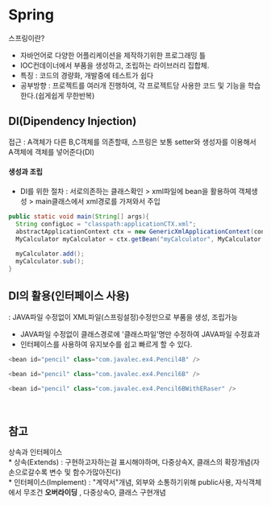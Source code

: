 Spring
=================================
스프링이란?
  * 자바언어로 다양한 어플리케이션을 제작하기위한 프로그래밍 틀   
  * IOC컨데이너에서 부품을 생성하고, 조립하는 라이브러리 집합체.
  * 특징 : 코드의 경량화, 개발중에 테스트가 쉽다  
  * 공부방향 : 프로젝트를 여러개 진행하여, 각 프로젝트당 사용한 코드 및 기능을 학습한다.(쉽게쉽게 무한반복)  

DI(Dipendency Injection)
--------------------------
접근 : A객체가 다른 B,C객체를 의존할때, 스프링은 보통 setter와 생성자를 이용해서 A객체에 객체를 넣어준다(DI)
#### 생성과 조립
  * DI를 위한 절차 : 서로의존하는 클래스확인 > xml파일에 bean을 활용하여 객체생성 > main클래스에서 xml경로를 가져와서 주입
  
  ```java
  public static void main(String[] args){
    String configLoc = "classpath:applicationCTX.xml";                                                 // xml경로를 가져와 configLoc에 저장
    abstractApplicationContext ctx = new GenericXmlApplicationContext(configLoc);                      // xml을 parsing해주는 클래스 = Generic, ctx라는 추상메서드
    MyCalculator myCalculator = ctx.getBean("myCalculator", MyCalculator.class);                       // getbean을 뽑아온다(이름, 타입)
    
    myCalculator.add();
    myCalculator.sub();
  }
  ```
  
  DI의 활용(인터페이스 사용)
  ------------------
   : JAVA파일 수정없이 XML파일(스프링설정)수정만으로 부품을 생성, 조립가능  
   
   * JAVA파일 수정없이 클래스경로에 '클래스파일'명만 수정하여 JAVA파일 수정효과  
   * 인터페이스를 사용하여 유지보수를 쉽고 빠르게 할 수 있다.  
   ```java
   <bean id="pencil" class="com.javalec.ex4.Pencil4B" />
   ```
   
   ```java   
   <bean id="pencil" class="com.javalec.ex4.Pencil6B" />
   ```
   
   ```java
   <bean id="pencil" class="com.javalec.ex4.Pencil6BWithERaser" />
   ```
   <br>
   
   
   참고
   -----------------
   상속과 인터페이스  
    * 상속(Extends) : 구현하고자하는걸 표시해야하며, 다중상속X, 클래스의 확장개념(자손으로갈수록 변수 및 함수가많아진다)  
    * 인터페이스(Implement) : "계약서"개념, 외부와 소통하기위해 public사용, 자식객체에서 무조건 **오버라이딩** , 다중상속O, 클래스 구현개념  


  
